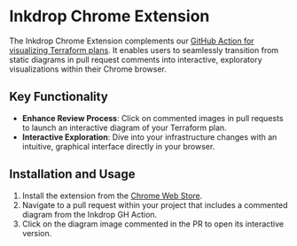 # Inkdrop Chrome Extension

The Inkdrop Chrome Extension complements our [GitHub Action for visualizing Terraform plans](https://github.com/inkdrop-org/inkdrop-visualizer/ci). It enables users to seamlessly transition from static diagrams in pull request comments into interactive, exploratory visualizations within their Chrome browser. 

## Key Functionality

- **Enhance Review Process**: Click on commented images in pull requests to launch an interactive diagram of your Terraform plan.
- **Interactive Exploration**: Dive into your infrastructure changes with an intuitive, graphical interface directly in your browser.

## Installation and Usage

1. Install the extension from the [Chrome Web Store](https://chrome.google.com/webstore/detail/inkdrop-chrome-extension/not-live-yet).
2. Navigate to a pull request within your project that includes a commented diagram from the Inkdrop GH Action.
3. Click on the diagram image commented in the PR to open its interactive version.
